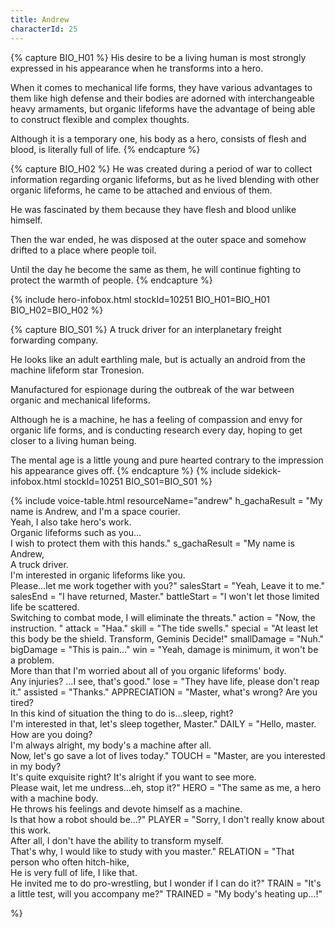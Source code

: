```yaml
---
title: Andrew
characterId: 25
---
```

{% capture BIO_H01 %}
His desire to be a living human is most strongly expressed in his appearance when he transforms into a hero. 

When it comes to mechanical life forms, they have various advantages to them like high defense and their bodies are adorned with interchangeable heavy armaments, 
but organic lifeforms have the advantage of being able to construct flexible and complex thoughts.

Although it is a temporary one, his body as a hero, consists of flesh and blood, is literally full of life.
{% endcapture %}

{% capture BIO_H02 %}
He was created during a period of war to collect information regarding organic lifeforms,
but as he lived blending with other organic lifeforms, he came to be attached and envious of them.

He was fascinated by them because they have flesh and blood unlike himself.

Then the war ended, he was disposed at the outer space and somehow drifted to a place where people toil.

Until the day he become the same as them, he will continue fighting to protect the warmth of people.
{% endcapture %}

{% include hero-infobox.html stockId=10251 BIO_H01=BIO_H01 BIO_H02=BIO_H02 %}

{% capture BIO_S01 %}
A truck driver for an interplanetary freight forwarding company.

He looks like an adult earthling male, but is actually an android from the machine lifeform star Tronesion.

Manufactured for espionage during the outbreak of the war between organic and mechanical lifeforms.

Although he is a machine, he has a feeling of compassion and envy for organic life forms, and is conducting research every day, hoping to get closer to a living human being.

The mental age is a little young and pure hearted contrary to the impression his appearance gives off.
{% endcapture %}
{% include sidekick-infobox.html stockId=10251 BIO_S01=BIO_S01 %}

{% include voice-table.html resourceName="andrew" 
h_gachaResult = "My name is Andrew, and I'm a space courier.<br>Yeah, I also take hero's work.<br>Organic lifeforms such as you…<br>I wish to protect them with this hands."
s_gachaResult = "My name is Andrew,<br>A truck driver.<br>I'm interested in organic lifeforms like you.<br>Please...let me work together with you?"
salesStart = "Yeah, Leave it to me."
salesEnd = "I have returned, Master."
battleStart = "I won't let those limited life be scattered.<br>Switching to combat mode, I will eliminate the threats."
action = "Now, the instruction. "
attack = "Haa."
skill = "The tide swells."
special = "At least let this body be the shield. Transform, Geminis Decide!"
smallDamage = "Nuh."
bigDamage = "This is pain…"
win = "Yeah, damage is minimum, it won't be a problem.<br>More than that I'm worried about all of you organic lifeforms' body.<br>Any injuries? …I see, that's good."
lose = "They have life, please don't reap it."
assisted = "Thanks."
APPRECIATION = "Master, what's wrong? Are you tired?<br>In this kind of situation the thing to do is…sleep, right?<br>I'm interested in that, let's sleep together, Master."
DAILY = "Hello, master. How are you doing?<br>I'm always alright, my body's a machine after all.<br>Now, let's go save a lot of lives today."
TOUCH = "Master, are you interested in my body?<br>It's quite exquisite right? It's alright if you want to see more.<br>Please wait, let me undress…eh, stop it?"
HERO = "The same as me, a hero with a machine body.<br>He throws his feelings and devote himself as a machine.<br>Is that how a robot should be…?"
PLAYER = "Sorry, I don't really know about this work.<br>After all, I don't have the ability to transform myself.<br>That's why, I would like to study with you master."
RELATION = "That person who often hitch-hike,<br>He is very full of life, I like that.<br>He invited me to do pro-wrestling, but I wonder if I can do it?"
TRAIN = "It's a little test, will you accompany me?"
TRAINED = "My body's heating up…!"

%}
